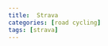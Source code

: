 ```yaml
---
title:  Strava
categories: [road cycling]
tags: [strava]   
---
```

<div class="strava-embed-placeholder" data-embed-type="activity" data-embed-id="8562384424"></div><script src="https://strava-embeds.com/embed.js"></script>